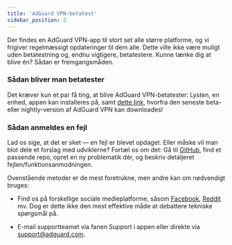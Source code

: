 ```yaml
---
title: 'AdGuard VPN-betatest'
sidebar_position: 2
---
```


Der findes en AdGuard VPN-app til stort set alle større platforme, og vi frigiver regelmæssigt opdateringer til dem alle. Dette ville ikke være muligt uden betatestning og, endnu vigtigere, betatestere. Kunne tænke dig at blive én? Sådan er fremgangsmåden.

### Sådan bliver man betatester

Det kræver kun et par få ting, at blive AdGuard VPN-betatester: Lysten, en enhed, appen kan installeres på, samt [dette link](https://adguard-vpn.com/en/beta.html), hvorfra den seneste beta- eller nightly-version af AdGuard VPN kan downloades!

### Sådan anmeldes en fejl

Lad os sige, at det er sket — en fejl er blevet opdaget. Eller måske vil man blot dele et forslag med udviklerne? Fortæl os om det: Gå til [GitHub](https://github.com/AdguardTeam/), find et passende repo, opret en ny problematik dér, og beskriv detaljeret fejlen/funktionsanmodningen.

Ovenstående metoder er de mest foretrukne, men andre kan om nødvendigt bruges:

- Find os på forskellige sociale medieplatforme, såsom [Facebook](https://www.facebook.com/AdguardEn/), [Reddit](https://www.reddit.com/r/Adguard/) mv. Dog er dette ikke den mest effektive måde at debattere tekniske spørgsmål på.

- E-mail supportteamet via fanen Support i appen eller direkte via [support@adguard.com](mailto:support@adguard.com).
